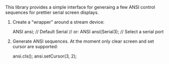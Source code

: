 This library provides a simple interface for generaing a few ANSI control
sequences for prettier serial screen displays.

1. Create a "wrapper" around a stream device:

    ANSI ansi; // Default Serial
    // or:
    ANSI ansi(Serial3); // Select a serial port

2. Generate ANSI sequences.  At the moment only clear screen and set cursor are supported:

    ansi.cls();
    ansi.setCursor(3, 2);

